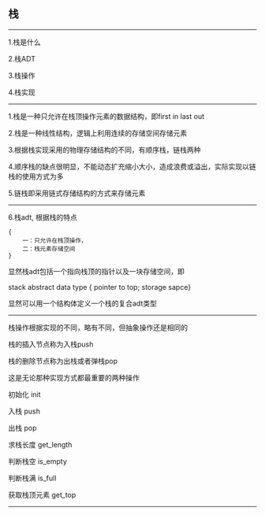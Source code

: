 ## 栈
---

1.栈是什么 

2.栈ADT

3.栈操作

4.栈实现

---

1.栈是一种只允许在栈顶操作元素的数据结构，即first in last out

2.栈是一种线性结构，逻辑上利用连续的存储空间存储元素

3.根据栈实现采用的物理存储结构的不同，有顺序栈，链栈两种

4.顺序栈的缺点很明显，不能动态扩充缩小大小，造成浪费或溢出，实际实现以链栈的使用方式为多

5.链栈即采用链式存储结构的方式来存储元素

---
6.栈adt, 根据栈的特点 
    
    { 
    	一：只允许在栈顶操作，
    	二：栈元素存储空间
    }
    
显然栈adt包括一个指向栈顶的指针以及一块存储空间，即

stack abstract data type { pointer to top; storage sapce}

显然可以用一个结构体定义一个栈的复合adt类型

---

栈操作根据实现的不同，略有不同，但抽象操作还是相同的

栈的插入节点称为入栈push

栈的删除节点称为出栈或者弹栈pop

这是无论那种实现方式都最重要的两种操作

初始化    init

入栈    push

出栈   pop

求栈长度   get_length

判断栈空 is_empty

判断栈满  is_full

获取栈顶元素  get_top

---


